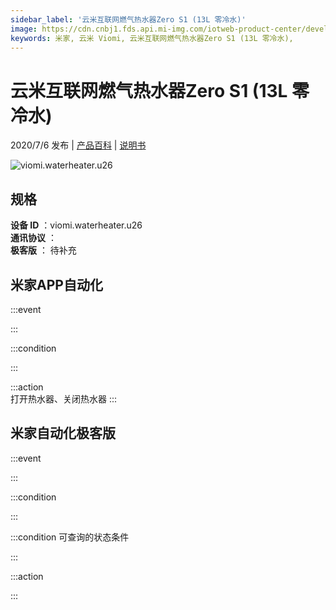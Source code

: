 ```yaml
---
sidebar_label: '云米互联网燃气热水器Zero S1 (13L 零冷水)'
image: https://cdn.cnbj1.fds.api.mi-img.com/iotweb-product-center/developer_15905594120720Im0gLyy.png?GalaxyAccessKeyId=AKVGLQWBOVIRQ3XLEW&Expires=9223372036854775807&Signature=Uff8jQET15IPgW9SGuVSIxyYtUM=
keywords: 米家, 云米 Viomi, 云米互联网燃气热水器Zero S1 (13L 零冷水), 
---
```

# 云米互联网燃气热水器Zero S1 (13L 零冷水)

2020/7/6 发布 | [产品百科](https://home.mi.com/webapp/content/baike/product/index.html?model=viomi.waterheater.u26/) | [说明书](https://home.mi.com/views/introduction.html?model=viomi.waterheater.u26&region=cn)

![viomi.waterheater.u26](https://cdn.cnbj1.fds.api.mi-img.com/iotweb-product-center/developer_15905594120720Im0gLyy.png?GalaxyAccessKeyId=AKVGLQWBOVIRQ3XLEW&Expires=9223372036854775807&Signature=Uff8jQET15IPgW9SGuVSIxyYtUM=)

## 规格  
> 
**设备 ID** ：viomi.waterheater.u26  
**通讯协议** ：  
**极客版**  ： 待补充 


## 米家APP自动化  

:::event  

:::

:::condition  

:::

:::action   
打开热水器、关闭热水器
:::

## 米家自动化极客版  

:::event  

:::

:::condition  

:::

:::condition 可查询的状态条件  

:::

:::action  

:::

        
